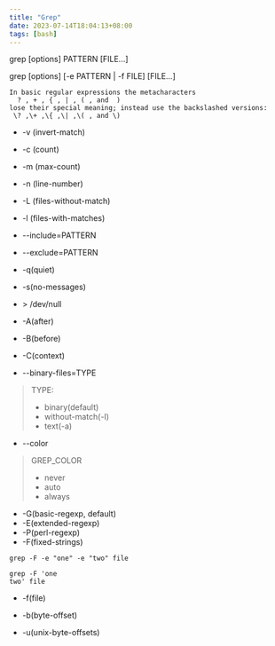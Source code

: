 ```yaml
---
title: "Grep"
date: 2023-07-14T18:04:13+08:00
tags: [bash]
---
```


grep [options] PATTERN [FILE...]

grep [options] [-e PATTERN | -f FILE] [FILE...]

```
In basic regular expressions the metacharacters
  ? , + , { , | , ( , and  )
lose their special meaning; instead use the backslashed versions:
 \? ,\+ ,\{ ,\| ,\( , and \)
```

- -v (invert-match)
- -c (count)
- -m (max-count)
- -n (line-number)
- -L (files-without-match)
- -l (files-with-matches)


- --include=PATTERN
- --exclude=PATTERN


- -q(quiet)
- -s(no-messages)
- \> /dev/null


- -A(after)
- -B(before)
- -C(context)


- --binary-files=TYPE
> TYPE:
> - binary(default)
> - without-match(-I)
> - text(-a)

- --color
> GREP_COLOR
> - never
> - auto
> - always

- -G(basic-regexp, default)
- -E(extended-regexp)
- -P(perl-regexp)
- -F(fixed-strings)
```
grep -F -e "one" -e "two" file

grep -F 'one
two' file
```
- -f(file)


- -b(byte-offset)
- -u(unix-byte-offsets)

